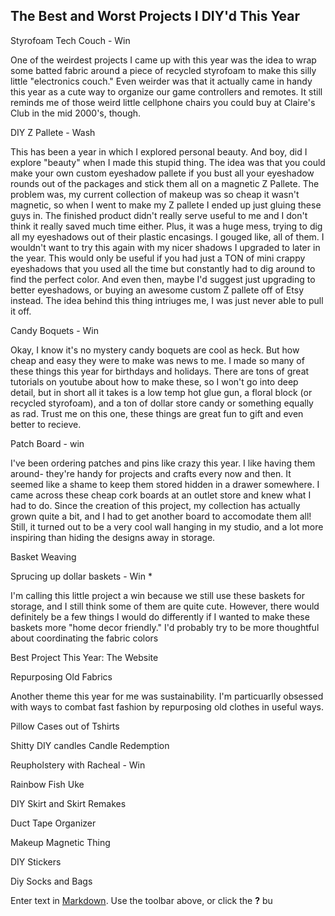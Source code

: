 ## The Best and Worst Projects I DIY'd This Year

Styrofoam Tech Couch - Win

One of the weirdest projects I came up with this year was the idea to wrap some batted fabric around a piece of recycled styrofoam to make this silly little "electronics couch." Even weirder was that it actually came in handy this year as a cute way to organize our game controllers and remotes. It still reminds me of those weird little cellphone chairs you could buy at Claire's Club in the mid 2000's, though. 

DIY Z Pallete - Wash

This has been a year in which I explored personal beauty. And boy, did I explore "beauty" when I made this stupid thing. The idea was that you could make your own custom eyeshadow pallete if you bust all your eyeshadow rounds out of the packages and stick them all on a magnetic Z Pallete. The problem was, my current collection of makeup was so cheap it wasn't magnetic, so when I went to make my Z pallete I ended up just gluing these guys in. The finished product didn't really serve useful to me and I don't think it really saved much time either. Plus, it was a huge mess, trying to dig all my eyeshadows out of their plastic encasings. I gouged like, all of them. I wouldn't want to try this again with my nicer shadows I upgraded to later in the year. This would only be useful if you had just a TON of mini crappy eyeshadows that you used all the time but constantly had to dig around to find the perfect color. And even then, maybe I'd suggest just upgrading to better eyeshadows, or buying an awesome custom Z pallete off of Etsy instead. The idea behind this thing intriuges me, I was just never able to pull it off.

Candy Boquets - Win

Okay, I know it's no mystery candy boquets are cool as heck. But how cheap and easy they were to make was news to me. I made so many of these things this year for birthdays and holidays. There are tons of great tutorials on youtube about how to make these, so I won't go into deep detail, but in short all it takes is a low temp hot glue gun, a floral block (or recycled styrofoam), and a ton of dollar store candy or something equally as rad. Trust me on this one, these things are great fun to gift and even better to recieve. 


Patch Board - win

I've been ordering patches and pins like crazy this year. I like having them around- they're handy for projects and crafts every now and then. It seemed like a shame to keep them stored hidden in a drawer somewhere. I came across these cheap cork boards at an outlet store and knew what I had to do. Since the creation of this project, my collection has actually grown quite a bit, and I had to get another board to accomodate them all! Still, it turned out to be a very cool wall hanging in my studio, and a lot more inspiring than hiding the designs away in storage.

Basket Weaving

Sprucing up dollar baskets - Win *

I'm calling this little project a win because we still use these baskets for storage, and I still think some of them are quite cute. However, there would definitely be a few things I would do differently if I wanted to make these baskets more "home decor friendly." I'd probably try to be more thoughtful about coordinating the fabric colors

Best Project This Year: The Website

Repurposing Old Fabrics

Another theme this year for me was sustainability. I'm particuarlly obsessed with ways to combat fast fashion by repurposing old clothes in useful ways. 

Pillow Cases out of Tshirts

Shitty DIY candles
Candle Redemption

Reupholstery with Racheal - Win

Rainbow Fish Uke

DIY Skirt and Skirt Remakes

Duct Tape Organizer

Makeup Magnetic Thing

DIY Stickers

Diy Socks and Bags




Enter text in [Markdown](http://daringfireball.net/projects/markdown/). Use the toolbar above, or click the **?** bu
